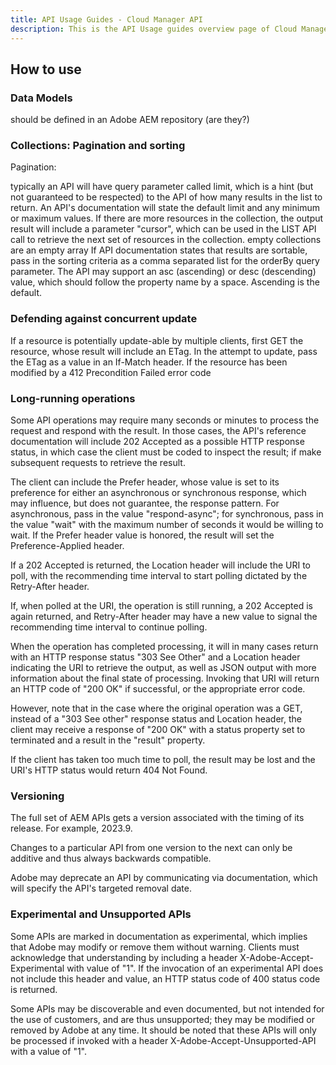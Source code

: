 ```yaml
---
title: API Usage Guides - Cloud Manager API
description: This is the API Usage guides overview page of Cloud Manager API
---
```


<DiscoverBlock slots="heading, link, text"/>

## How to use

### Data Models

should be defined in an Adobe AEM repository (are they?)

### Collections: Pagination and sorting

Pagination:

typically an API will have query parameter called limit, which is a hint (but not guaranteed to be respected) to the API of how many results in the list to return. An API's documentation will state the default limit and any minimum or maximum values.
If there are more resources in the collection, the output result will include a parameter "cursor", which can be used in the LIST API call to retrieve the next set of resources in the collection.
empty collections are an empty array
If API documentation states that results are sortable, pass in the sorting criteria as a comma separated list for the orderBy query parameter. The API may support an asc (ascending) or desc (descending)  value, which should follow the property name by a space. Ascending is the default. 

### Defending against concurrent update

If a resource is potentially update-able by multiple clients, first GET the resource, whose result will include an ETag. In the attempt to update, pass the ETag as a value in an If-Match header. If the resource has been modified by a 412 Precondition Failed error code

### Long-running operations

Some API operations may require many seconds or minutes to process the request and respond with the result. In those cases, the API's reference documentation will include 202 Accepted as a possible  HTTP response status, in which case the client must be coded to inspect the result; if make subsequent requests to retrieve the result.

The client can include the Prefer header, whose value is set to its preference for either an asynchronous or synchronous response, which may influence, but does not guarantee, the response pattern. For asynchronous, pass in the value "respond-async"; for synchronous, pass in the value "wait" with the maximum number of seconds it would be willing to wait. If the Prefer header value is honored, the result will set the Preference-Applied header. 

If a 202 Accepted is returned, the Location header will include the URI to poll, with the recommending time interval to start polling dictated by the Retry-After header.

If, when polled at the URI, the operation is still running, a 202 Accepted is again returned, and Retry-After header may have a new value to signal the recommending time interval to continue polling.

When the operation has completed processing, it will in many cases return with an HTTP response status "303 See Other" and a Location header indicating the URI to retrieve the output, as well as JSON output with more information about the final state of processing. Invoking that URI will return an HTTP code of "200 OK" if successful, or the appropriate error code.

However, note that in the case where the original operation was a GET, instead of a "303 See other" response status and Location header, the client may receive a response of "200 OK" with a status property set to terminated and a result in the "result" property.

If the client has taken too much time to poll, the result may be lost and the URI's HTTP status would return 404 Not Found.

### Versioning

The full set of AEM APIs gets a version associated with the timing of its release. For example, 2023.9.

Changes to a particular API from one version to the next can only be additive and thus always backwards compatible. 

Adobe may deprecate an API by communicating via documentation, which will specify the API's targeted removal date.

### Experimental and Unsupported APIs

Some APIs are marked in documentation as experimental, which implies that Adobe may modify or remove them without warning. Clients must acknowledge that understanding by including a header X-Adobe-Accept-Experimental with value of "1". If the invocation of an experimental API does not include this header and value, an HTTP status code of 400 status code is returned.

Some APIs may be discoverable and even documented, but not intended for the use of customers, and are thus unsupported; they may be modified or removed by Adobe at any time. It should be noted that these APIs will only be processed if invoked with a header X-Adobe-Accept-Unsupported-API with a value of "1".
